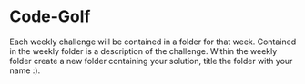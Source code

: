 # Code-Golf

Each weekly challenge will be contained in a folder for that week.
Contained in the weekly folder is a description of the challenge. Within the weekly folder create a new folder containing your solution, title the folder with your name :).
